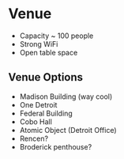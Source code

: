 Venue
=====

* Capacity ~ 100 people
* Strong WiFi
* Open table space


Venue Options
-------------

- Madison Building (way cool)
- One Detroit
- Federal Building
- Cobo Hall
- Atomic Object (Detroit Office)
- Rencen?
- Broderick penthouse?
